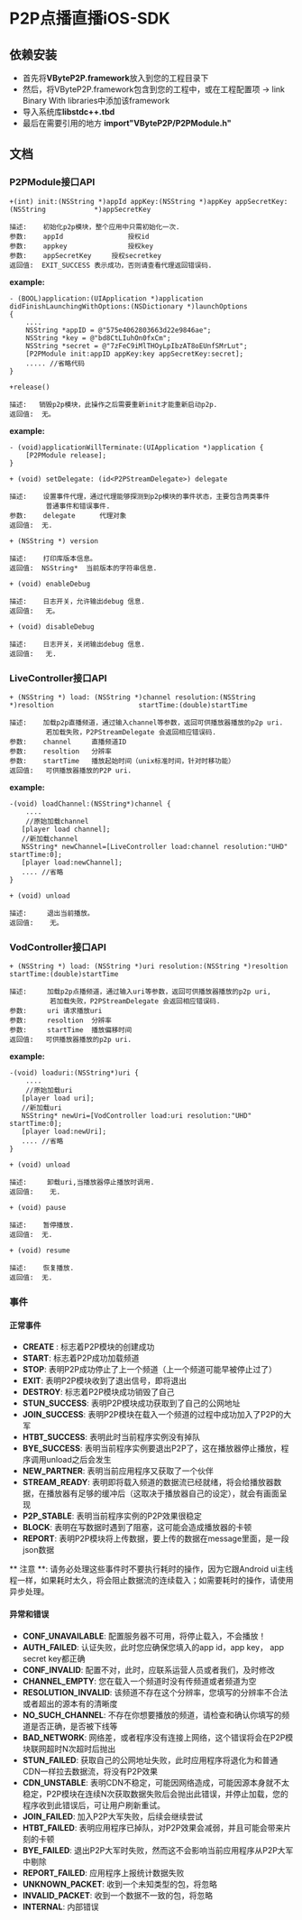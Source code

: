 P2P点播直播iOS-SDK
===

## 依赖安装

- 首先将**VByteP2P.framework**放入到您的工程目录下
- 然后，将VByteP2P.framework包含到您的工程中，或在工程配置项 -> link Binary With libraries中添加该framework
- 导入系统库**libstdc++.tbd**
- 最后在需要引用的地方 **import"VByteP2P/P2PModule.h"**

## 文档

### P2PModule接口API
 `+(int) init:(NSString *)appId appKey:(NSString *)appKey appSecretKey:(NSString  			*)appSecretKey`
 
	描述:    初始化p2p模块，整个应用中只需初始化一次.
	参数:    appId	 		    授权id
	参数:    appkey			    授权key
	参数:    appSecretKey	    授权secretkey
	返回值:  EXIT_SUCCESS 表示成功，否则请查看代理返回错误码.


**example:**

	- (BOOL)application:(UIApplication *)application 		didFinishLaunchingWithOptions:(NSDictionary *)launchOptions
	{
		....
    	NSString *appID = @"575e4062803663d22e9846ae";
    	NSString *key = @"bd8CtLIuhOn0fxCm";
    	NSString *secret = @"7zFeC9iMlTHOyLpIbzAT8oEUnfSMrLut";
	    [P2PModule init:appID appKey:key appSecretKey:secret];
		..... //省略代码
	}  
`+release()`
	
	描述:   销毁p2p模块，此操作之后需要重新init才能重新启动p2p.
	返回值:  无。
**example:**
	
	- (void)applicationWillTerminate:(UIApplication *)application {
		[P2PModule release];
	}
`+ (void) setDelegate: (id<P2PStreamDelegate>) delegate`
	
	描述:    设置事件代理，通过代理能够探测到p2p模块的事件状态，主要包含两类事件
			 普通事件和错误事件.
	参数:    delegate      代理对象
	返回值:  无.

`+ (NSString *) version`

	描述:    打印库版本信息。
	返回值:  NSString*  当前版本的字符串信息.
`+ (void) enableDebug`

	描述:    日志开关，允许输出debug 信息.
	返回值:   无。
`+ (void) disableDebug`

	描述:    日志开关，关闭输出debug 信息.
	返回值:   无.
### LiveController接口API
`+ (NSString *) load: (NSString *)channel resolution:(NSString *)resoltion 					   startTime:(double)startTime`

	描述:    加载p2p直播频道，通过输入channel等参数，返回可供播放器播放的p2p uri.
     		 若加载失败，P2PStreamDelegate 会返回相应错误码.
    参数:    channel     直播频道ID
    参数:    resoltion   分辨率
    参数:    startTime   播放起始时间（unix标准时间，针对时移功能）
    返回值:   可供播放器播放的P2P uri.

**example:**
	
	-(void) loadChannel:(NSString*)channel {
	    ....
		//原始加载channel
	   [player load channel];
	   //新加载channel
	   NSString* newChannel=[LiveController load:channel resolution:"UHD" startTime:0];
	   [player load:newChannel];
	   .... //省略
	}

`+ (void) unload`

	描述:     退出当前播放。
	返回值:    无。
### VodController接口API
`+ (NSString *) load: (NSString *)uri resolution:(NSString *)resoltion    						startTime:(double)startTime`

	描述:     加载p2p点播频道，通过输入uri等参数，返回可供播放器播放的p2p uri,
			  若加载失败，P2PStreamDelegate 会返回相应错误码.
	参数:     uri 请求播放uri
	参数:     resoltion  分辨率
	参数:     startTime  播放偏移时间
	返回值:   可供播放器播放的p2p uri.

**example:**

	-(void) loaduri:(NSString*)uri {
	    ....
		//原始加载uri
	   [player load uri];
	   //新加载uri
	   NSString* newUri=[VodController load:uri resolution:"UHD" startTime:0];
	   [player load:newUri];
	   .... //省略
	}
`+ (void) unload`
    
    描述:     卸载uri,当播放器停止播放时调用.
    返回值:    无.
`+ (void) pause`
	
	描述:    暂停播放.
	返回值:  无.
`+ (void) resume`

	描述:    恢复播放.
	返回值:  无.
### 事件

#### 正常事件

* **CREATE** : 标志着P2P模块的创建成功
* **START**: 标志着P2P成功加载频道
* **STOP**: 表明P2P成功停止了上一个频道（上一个频道可能早被停止过了）
* **EXIT**: 表明P2P模块收到了退出信号，即将退出
* **DESTROY**: 标志着P2P模块成功销毁了自己
* **STUN_SUCCESS**: 表明P2P模块成功获取到了自己的公网地址
* **JOIN_SUCCESS**: 表明P2P模块在载入一个频道的过程中成功加入了P2P的大军
* **HTBT_SUCCESS**: 表明此时当前程序实例没有掉队
* **BYE_SUCCESS**: 表明当前程序实例要退出P2P了，这在播放器停止播放，程序调用unload之后会发生
* **NEW_PARTNER**: 表明当前应用程序又获取了一个伙伴
* **STREAM_READY**: 表明即将载入频道的数据流已经就绪，将会给播放器数据，在播放器有足够的缓冲后（这取决于播放器自己的设定），就会有画面呈现
* **P2P_STABLE**: 表明当前程序实例的P2P效果很稳定
* **BLOCK**: 表明在写数据时遇到了阻塞，这可能会造成播放器的卡顿
* **REPORT**: 表明P2P模块将上传数据，要上传的数据在message里面，是一段json数据

** 注意 **: 请务必处理这些事件时不要执行耗时的操作，因为它跟Android ui主线程一样，如果耗时太久，将会阻止数据流的连续载入；如需要耗时的操作，请使用异步处理。

#### 异常和错误

* **CONF_UNAVAILABLE**: 配置服务器不可用，将停止载入，不会播放！
* **AUTH_FAILED**: 认证失败，此时您应确保您填入的app id，app key， app secret key都正确
* **CONF_INVALID**: 配置不对，此时，应联系运营人员或者我们，及时修改
* **CHANNEL_EMPTY**: 您在载入一个频道时没有传频道或者频道为空
* **RESOLUTION_INVALID**: 该频道不存在这个分辨率，您填写的分辨率不合法或者超出的源本有的清晰度
* **NO_SUCH_CHANNEL**: 不存在你想要播放的频道，请检查和确认你填写的频道是否正确，是否被下线等
* **BAD_NETWORK**: 网络差，或者程序没有连接上网络，这个错误将会在P2P模块联网超时N次超时后抛出
* **STUN_FAILED**: 获取自己的公网地址失败，此时应用程序将退化为和普通CDN一样拉去数据流，将没有P2P效果
* **CDN_UNSTABLE**: 表明CDN不稳定，可能因网络造成，可能因源本身就不太稳定，P2P模块在连续N次获取数据失败后会抛出此错误，并停止加载，您的程序收到此错误后，可让用户刷新重试。
* **JOIN_FAILED**: 加入P2P大军失败，后续会继续尝试
* **HTBT_FAILED**: 表明应用程序已掉队，对P2P效果会减弱，并且可能会带来片刻的卡顿
* **BYE_FAILED**: 退出P2P大军时失败，然而这不会影响当前应用程序从P2P大军中剔除
* **REPORT_FAILED**: 应用程序上报统计数据失败
* **UNKNOWN_PACKET**: 收到一个未知类型的包，将忽略
* **INVALID_PACKET**: 收到一个数据不一致的包，将忽略
* **INTERNAL**: 内部错误
